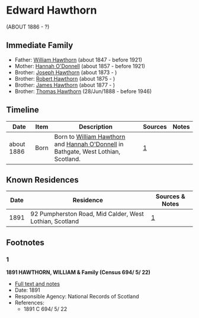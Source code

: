 ﻿---
layout: person
subject_key: i88518114
permalink: /people/i88518114
---

# Edward Hawthorn
(ABOUT 1886 - ?)

## Immediate Family

* Father: [William Hawthorn](./@92463484@-william-hawthorn-b1847-d1921.md) (about 1847 - before 1921)
* Mother: [Hannah O'Donnell](./@64641527@-hannah-o'donnell-b1857-d1921.md) (about 1857 - before 1921)
* Brother: [Joseph Hawthorn](./@16695817@-joseph-hawthorn-b1873-d.md) (about 1873 - )
* Brother: [Robert Hawthorn](./@91501446@-robert-hawthorn-b1875-d.md) (about 1875 - )
* Brother: [James Hawthorn](./@21482384@-james-hawthorn-b1877-d.md) (about 1877 - )
* Brother: [Thomas Hawthorn](./@30039040@-thomas-hawthorn-b1888-6-28-d1946.md) (28/Jun/1888 - before 1946)

## Timeline

Date | Item | Description | Sources | Notes
---|---|---|---|---
about 1886 | Born | Born to [William Hawthorn](./@92463484@-william-hawthorn-b1847-d1921.md) and [Hannah O'Donnell](./@64641527@-hannah-o'donnell-b1857-d1921.md) in Bathgate, West Lothian, Scotland. | [1](#1) | 

## Known Residences

Date | Residence | Sources & Notes
---|---|---
1891 | 92 Pumpherston Road, Mid Calder, West Lothian, Scotland | [1](#1)

## Footnotes

### 1

**1891 HAWTHORN, WILLIAM & Family (Census 694/ 5/ 22)**

* [Full text and notes](../sources/@92152864@-1891-hawthorn,-william-&-family-census-694-5-22-.md)
* Date: 1891
* Responsible Agency: National Records of Scotland
* References: 
  * 1891 C 694/ 5/ 22

